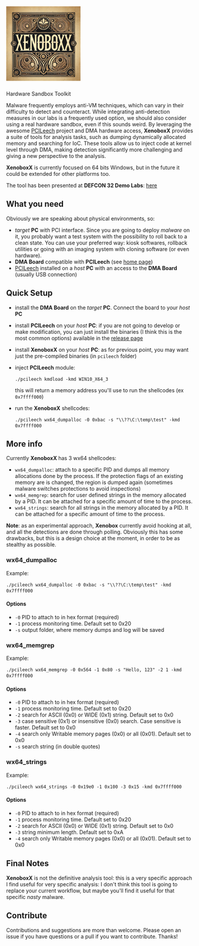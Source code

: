 <h1><img width="200" alt="logo, landscape, dark text, transparent background" src="https://github.com/cecio/XenoboxX/blob/main/pics/X_logo.png?raw=true"></a></h1>

Hardware Sandbox Toolkit

Malware frequently employs anti-VM techniques, which can vary in their  difficulty to detect and counteract. While integrating anti-detection  measures in our labs is a frequently used option, we should also  consider using a real hardware sandbox, even if this sounds weird. By leveraging the awesome [PCILeech](https://github.com/ufrisk/pcileech) project and DMA hardware access,  **XenoboxX** provides a suite of tools for analysis tasks, such as dumping  dynamically allocated memory and searching for IoC. These tools allow us to inject code at kernel level through DMA, making detection  significantly more challenging and giving a new perspective to the  analysis.

**XenoboxX** is currently focused on 64 bits Windows, but in the future it could be extended for other platforms too.

The tool has been presented at **DEFCON 32 Demo Labs**: [here](https://forum.defcon.org/node/249619)

## What you need

Obviously we are speaking about physical environments, so:

- *target* **PC** with PCI interface. Since you are going to deploy *malware* on it, you probably want a test system with the possibility to roll back to a clean state. You can use your preferred way: kiosk softwares, rollback utilities or going with an imaging system with cloning software (or even hardware).
- **DMA  Board** compatible with **PCILeech** (see [home page](https://github.com/ufrisk/pcileech))
- [PCILeech](https://github.com/ufrisk/pcileech) installed on a *host* **PC** with an access to the **DMA Board** (usually USB connection)

## Quick Setup

- install the **DMA Board** on the *target* **PC**. Connect the board to your *host* **PC**

- install **PCILeech** on your *host* **PC**: if you are not going to develop or make modification, you can just install the binaries (I think this is the most common options) available in the [release page](https://github.com/ufrisk/pcileech/releases)

- install **XenoboxX** on your *host* **PC**: as for previous point, you may want just the pre-compiled binaries (in `pcileech` folder)

- inject **PCILeech** module:

  ```
  ./pcileech kmdload -kmd WIN10_X64_3
  ```

  this will return a memory address you'll use to run the shellcodes (ex `0x7ffff000`)

- run the **XenoboxX** shellcodes:

  ```
  ./pcileech wx64_dumpalloc -0 0xbac -s "\\??\C:\temp\test" -kmd 0x7ffff000
  ```

## More info

Currently **XenoboxX** has 3 wx64 shellcodes:

- `wx64_dumpalloc`: attach to a specific PID and dumps all memory allocations done by the process. If the protection flags of an existing memory are is changed, the region is dumped again (sometimes malware switches protections to avoid inspections)
- `wx64_memgrep`: search for user defined strings in the memory allocated by a PID. It can be attached for a specific amount of time to the process.
- `wx64_strings`: search for all strings in the memory allocated by a PID. It can be attached for a specific amount of time to the process.

**Note**: as an experimental approach, **Xenobox** currently avoid hooking at all, and all the detections are done through polling. Obviously this has some drawbacks, but this is a design choice at the moment, in order to be as stealthy as possible.

### wx64_dumpalloc

Example:

```
./pcileech wx64_dumpalloc -0 0xbac -s "\\??\C:\temp\test" -kmd 0x7ffff000
```

#### Options

- `-0` PID to attach to in hex format (required)
- `-1` process monitoring time. Default set to 0x20
- `-s` output folder, where memory dumps and log will be saved 

### wx64_memgrep

Example:

```
./pcileech wx64_memgrep -0 0x564 -1 0x80 -s "Hello, 123" -2 1 -kmd 0x7ffff000
```

#### Options

- `-0` PID to attach to in hex format (required)
- `-1` process monitoring time. Default set to 0x20
- `-2` search for ASCII (0x0) or WIDE (0x1) string. Default set to 0x0
- `-3` case sensitive (0x1) or insensitive (0x0) search. Case sensitive is faster. Default set to 0x0
- `-4` search only Writable memory pages (0x0) or all (0x01). Default set to 0x0
- `-s` search string (in double quotes)

### wx64_strings

Example:

```
./pcileech wx64_strings -0 0x19e0 -1 0x100 -3 0x15 -kmd 0x7ffff000
```

#### Options

- `-0` PID to attach to in hex format (required)
- `-1` process monitoring time. Default set to 0x20
- `-2` search for ASCII (0x0) or WIDE (0x1) string. Default set to 0x0
- `-3` string minimum length. Default set to 0xA
- `-4` search only Writable memory pages (0x0) or all (0x01). Default set to 0x0

## Final Notes

**XenoboxX** is not the definitive analysis tool: this is a very specific approach I find useful for very specific analysis: I don't think this tool is going to replace your current workflow, but maybe you'll find it useful for that specific *nasty* malware.

## Contribute

Contributions and suggestions are more than welcome. Please open an issue if you have questions or a pull if you want to contribute. Thanks!
